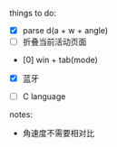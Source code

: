 
things to do:
- [x] parse d(a + w + angle)
- [ ] 折叠当前活动页面
- [0] win + tab(mode)
- [x] 蓝牙
- [ ] C language


notes:
- 角速度不需要相对比